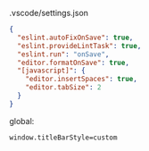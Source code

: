 .vscode/settings.json

```json
{
  "eslint.autoFixOnSave": true,
  "eslint.provideLintTask": true,
  "eslint.run": "onSave",
  "editor.formatOnSave": true,
  "[javascript]": {
    "editor.insertSpaces": true,
    "editor.tabSize": 2
  }
}
```

global:
```properties
window.titleBarStyle=custom
```
